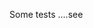 

Some tests ....see

<!-- MARKDOWN-AUTO-DOCS:START (CODE:src=./main.go) -->
<!-- The below code snippet is automatically added from ./main.go -->
